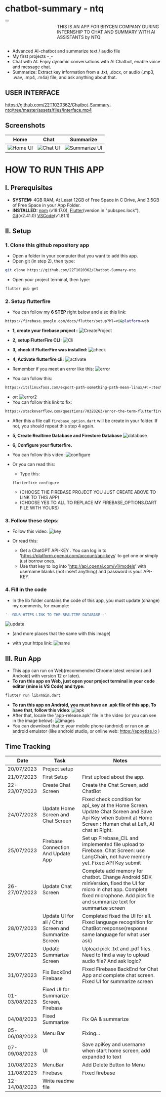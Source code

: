 # chatbot-summary - ntq

<div style="display: flex;">
  <div style="flex: 1;">
    <a href="https://www.facebook.com/quang.nguyenthe.710">
      <img src="assets/images/myface.png" width="27%" height="27%">
    </a>
  </div>
  
  <div style="flex: 2;">
    <p>THIS IS AN APP FOR BRYCEN COMPANY DURING INTERNSHIP TO CHAT AND SUMMARY WITH AI ASSISTANTS by NTQ
</p>
  </div>
</div>

* Advanced AI-chatbot and summarize text / audio file
* My first projects -_-
* Chat with AI: Enjoy dynamic conversations with AI Chatbot, enable voice and message chat.
* Summarize: Extract key information from a .txt, .docx, or audio (.mp3, .wav, .mp4, .m4a) file, and ask anything about that. 

## USER INTERFACE

https://github.com/22T1020362/Chatbot-Summary-ntq/tree/master/assets/files/interface.mp4

## Screenshots

| Home                                 | Chat                                 | Summarize                                 |
|----------------------------------------------|----------------------------------------------|----------------------------------------------|
| ![Home UI](screenshots/home.gif) | ![Chat UI](screenshots/chat.gif) | ![Summarize UI](screenshots/summary.gif) |


# HOW TO RUN THIS APP 

## I. Prerequisites

- **SYSTEM:** 4GB RAM, At Least 12GB of Free Space in C Drive, And 3.5GB of Free Space in your App Folder.
- **INSTALLED:** [npm](https://nodejs.org/en) (v18.17.0), [Flutter](https://docs.flutter.dev/get-started/install)(version in "pubspec.lock"), [Git](https://git-scm.com/downloads)(v2.41.0)
[VSCode](https://code.visualstudio.com/)(v1.81.1)

## II. Setup
### 1. Clone this github repository app

- Open a folder in your computer that you want to add this app.
- Open git (in step 2), then type:

```bash
git clone https://github.com/22T1020362/Chatbot-Summary-ntq
```
- Open your project terminal, then type:
```bash
flutter pub get
```
### 2. Setup flutterfire
- You can follow my **6 STEP** right below and also this link: 
```bash
https://firebase.google.com/docs/flutter/setup?hl=vi&platform=web
```
- **1, create your firebase project :**
![CreateProject](assets/files/createProject.gif)

- **2, setup FlutterFire CLI:**
![Cli](assets/files/cli.gif)

- **3, check if FlutterFire was installed:**
![check](assets/files/check.gif)

- **4, Activate flutterfire cli:**
![activate](assets/files/activate.gif)
- Remember if you meet an error like this:
![error](screenshots/error.png)
- You can follow this:
```bash
https://itslinuxfoss.com/export-path-something-path-mean-linux/#:~:text=The%20%E2%80%9Cexport%20PATH%3Dsomething%3A%24PATH%E2%80%9D%20command%20changes%20the,add%20multiple%20directories%20to%20PATH.
```
- or:
![error2](screenshots/error2.png)
- You can follow this link to fix:
```bash
https://stackoverflow.com/questions/70320263/error-the-term-flutterfire-is-not-recognized-as-the-name-of-a-cmdlet-functio
```

- After this a file call ```firebase_option.dart``` will be create in your folder. If not, you should repeat this step 4 again.

- **5, Create Realtime Database and Firestore Database**
![database](assets/files/database.gif)
- **6, Configure your flutterfire.**

- You can follow this video:
![configure](assets/files/configure.gif)
 

- Or you can read this:
    + Type this:
    ```
    flutterfire configure 
    ```
    + (CHOOSE THE FIREBASE PROJECT YOU JUST CREATE ABOVE TO LINK TO THIS APP)
    + (CHOOSE YES TO ALL TO REPLACE MY FIREBASE_OPTIONS.DART FILE WITH YOURS)


### 3. Follow these steps: 
- Follow this video:
![key](assets/files/key.gif)

- Or read this:
    + Get a ChatGPT API-KEY . You can log in to 'https://platform.openai.com/account/api-keys' to get one or simply just borrow ones.
    + Use that key to log into 'http://api.openai.com/v1/models' with username blanks (not insert anything) and password is your API-KEY.

### 4. Fill in the code
- In the lib folder contains the code of this app, you must update (change) my comments, for example: 
```bash
'--YOUR HTTPS LINK TO THE REALTIME DATABASE--'
```
![update](screenshots/update.png)
- (and more places that the same with this image)

- with your https link:
![name](screenshots/name.png)

## III. Run App

- This app can run on Web(recommended Chrome latest version) and Android( with version 12 or later).
- **To run this app on Web, just open your project terminal in your code editor (mine is VS Code) and type:**
```bash
flutter run lib/main.dart
```
- **To run this app on Android, you must have an .apk file of this app. To have that, follow this video:**
![apk](assets/files/apk.gif)
- After that, locale the 'app-release.apk' file in the video (or you can see in the image below):
![images](screenshots/apk.png)
- You can download that to your mobile phone (android) or run on an android emulator (like android studio, or online web:
https://appetize.io )

## Time Tracking

| Date         | Task                | Notes                                               |
|--------------|---------------------|-----------------------------------------------------|
| 20/07/2023     | Project setup       |                                                     |
| 21/07/2023 | First Setup     | First upload about the app. |
| 22-23/07/2023 | Create Chat Screen  | Create the Chat Screen, add ChatBot     |
| 24/07/2023     | Update Home Screen and Chat Screen        | Fixed check condition for api_key at the Home Screen. Update Chat Screen and Save Api Key when Submit at Home Screen : Human chat at Left, AI chat at Right.   |
| 25/07/2023 | Firebase Connection And Update App | Set up Firebase_CIL and implemented file upload to Firebase. Chat Screen: use LangChain, not have memory yet. Fixed API Key submit  |
| 26-27/07/2023     | Update Chat Screen       |   Complete add memory for chatbot. Change Android SDK minVersion, fixed the UI for micro in chat app. Complete fixed microphone. Add pick file and summarize text for summarize screen      |
| 28/07/2023     | Update UI for all / Chat Screen and Summarize Screen       |  Completed fixed the UI for all. Fixed language recognition for ChatBot response(response same language for what user ask)  |
| 29/07/2023     | Update Summarize Screen       | Upload pick .txt and .pdf files. Need to find a way to upload audio file? And ask logic?    |
| 31/07/2023     | Fix BackEnd Firebase       | Fixed Firebase BackEnd for Chat App and complete chat screen. Fixed UI for summarize screen  |
| 01-03/08/2023     | Fixed UI for Summarize Screen, Firebase       |     |
| 04/08/2023     | Fixed Summarize  |   Fix QA & summarize  |
| 05-06/08/2023     | Menu Bar      |   Fixing...  |
| 07-09/08/2023     | UI     |  Save apiKey and username when start home screen, add expanded to text   |   
| 10/08/2023     | MenuBar     |  Add Delete Button to Menu   | 
| 11/08/2023     | Firebase     |  Fixed firebase   |
| 12-14/08/2023     | Write readme file     |  |
